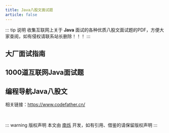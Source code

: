 ```yaml
---
title: Java八股文面试题
article: false
---
```


::: tip 说明
收集互联网上关于 **Java** 面试的各种优质八股文面试题的PDF，方便大家查阅，如有侵权请联系站长删除！！！
:::

## 大厂面试指南
<PDF url="https://ypycdn.nanshuo.icu/pdf/%E5%A4%A7%E5%8E%82%E9%9D%A2%E8%AF%95%E6%8C%87%E5%8D%97.pdf" />

## 1000道互联网Java面试题
<PDF url="https://ypycdn.nanshuo.icu/pdf/1000%E9%81%93%E4%BA%92%E8%81%94%E7%BD%91Java%E6%9E%B6%E6%9E%84%E5%B8%88%E9%9D%A2%E8%AF%95%E9%A2%98485%E9%A1%B5.pdf" />

## 编程导航Java八股文
相关链接：https://www.codefather.cn/
<PDF url="https://ypycdn.nanshuo.icu/pdf/%E7%BC%96%E7%A8%8B%E5%AF%BC%E8%88%AAJava%E5%85%AB%E8%82%A1%E6%96%87.pdf" />

<br/>

::: warning 版权声明
本文由 [南烁](https://www.nanshuo.icu) 开发，如有引用、借鉴的请保留版权声明
:::
